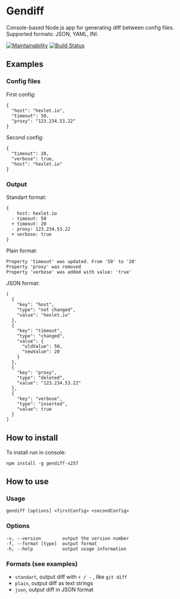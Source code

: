 # Gendiff
Console-based Node.js app for generating diff between config files. Supported formats: JSON, YAML, INI.

[![Maintainability](https://api.codeclimate.com/v1/badges/40cf0c26816093b89911/maintainability)](https://codeclimate.com/github/fortymorgan/project-lvl2-s257/maintainability)
[![Build Status](https://travis-ci.org/fortymorgan/gendiff.svg?branch=master)](https://travis-ci.org/fortymorgan/gendiff)

## Examples

### Config files

First config:
```
{
  "host": "hexlet.io",
  "timeout": 50,
  "proxy": "123.234.53.22"
}
```

Second config:
```
{
  "timeout": 20,
  "verbose": true,
  "host": "hexlet.io"
}
```

### Output

Standart format:
```
{
    host: hexlet.io
  - timeout: 50
  + timeout: 20
  - proxy: 123.234.53.22
  + verbose: true
}
```
Plain format:
```
Property 'timeout' was updated. From '50' to '20'
Property 'proxy' was removed
Property 'verbose' was added with value: 'true'
```
JSON format:
```
[
  {
    "key": "host",
    "type": "not changed",
    "value": "hexlet.io"
  },
  {
    "key": "timeout",
    "type": "changed",
    "value": {
      "oldValue": 50,
      "newValue": 20
    }
  },
  {
    "key": "proxy",
    "type": "deleted",
    "value": "123.234.53.22"
  },
  {
    "key": "verbose",
    "type": "inserted",
    "value": true
  }
]
```

## How to install

To install run in console:
```
npm install -g gendiff-s257
```

## How to use
### Usage
```
gendiff [options] <firstConfig> <secondConfig>
```

### Options
```
-v, --version        output the version number
-f, --format [type]  output format
-h, --help           output usage information
```

### Formats (see examples)
- `standart`, output diff with `+ / -` , like `git diff`
- `plain`, output diff as text strings
- `json`, output diff in JSON format
